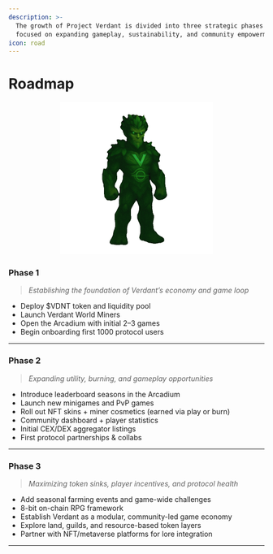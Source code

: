 ```yaml
---
description: >-
  The growth of Project Verdant is divided into three strategic phases — each
  focused on expanding gameplay, sustainability, and community empowerment.
icon: road
---
```


# Roadmap

<div align="center"><figure><img src=".gitbook/assets/vex gif.gif" alt="" width="300"><figcaption></figcaption></figure></div>

### **Phase 1**&#x20;

> _Establishing the foundation of Verdant’s economy and game loop_

* Deploy $VDNT token and liquidity pool
* Launch Verdant World Miners
* Open the Arcadium with initial 2–3 games
* Begin onboarding first 1000 protocol users

***

### **Phase 2**&#x20;

> _Expanding utility, burning, and gameplay opportunities_

* Introduce leaderboard seasons in the Arcadium
* Launch new minigames and PvP games
* Roll out NFT skins + miner cosmetics (earned via play or burn)
* Community dashboard + player statistics
* Initial CEX/DEX aggregator listings
* First protocol partnerships & collabs

***

### **Phase 3**&#x20;

> _Maximizing token sinks, player incentives, and protocol health_

* Add seasonal farming events and game-wide challenges
* 8-bit on-chain RPG framework
* Establish Verdant as a modular, community-led game economy
* Explore land, guilds, and resource-based token layers
* Partner with NFT/metaverse platforms for lore integration

***
